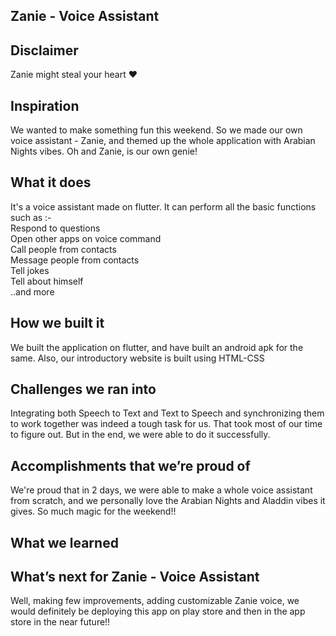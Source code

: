 ## Zanie - Voice Assistant

## Disclaimer
Zanie might steal your heart ❤️
## Inspiration
We wanted to make something fun this weekend. So we made our own voice assistant - Zanie, and themed up the whole application with Arabian Nights vibes. Oh and Zanie, is our own genie!

## What it does
It's a voice assistant made on flutter. It can perform all the basic functions such as :-<br>
Respond to questions <br>
Open other apps on voice command <br>
Call people from contacts <br>
Message people from contacts <br>
Tell jokes <br>
Tell about himself <br>
..and more

## How we built it
We built the application on flutter, and have built an android apk for the same. Also, our introductory website is built using HTML-CSS

## Challenges we ran into
Integrating both Speech to Text and Text to Speech and synchronizing them to work together was indeed a tough task for us. That took most of our time to figure out. But in the end, we were able to do it successfully.

## Accomplishments that we’re proud of
We're proud that in 2 days, we were able to make a whole voice assistant from scratch, and we personally love the Arabian Nights and Aladdin vibes it gives. So much magic for the weekend!!

## What we learned


## What’s next for Zanie - Voice Assistant
Well, making few improvements, adding customizable Zanie voice, we would definitely be deploying this app on play store and then in the app store in the near future!!

